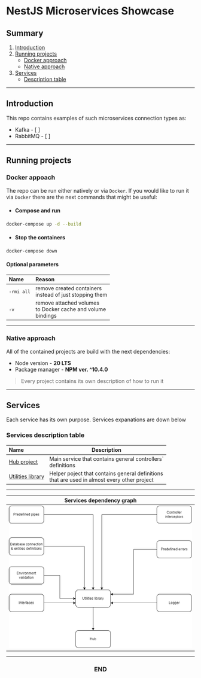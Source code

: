# NestJS Microservices Showcase

## Summary

1. [Introduction](#introduction)
2. [Running projects](#running-projects)
    * [Docker approach](#docker-appoach)
    * [Native approach](#native-approach)  
3. [Services](#services)
    * [Description table](#services-description-table)

---

## Introduction

This repo contains examples of such microservices connection types as:

* Kafka - [ ]
* RabbitMQ - [ ]

---

## Running projects

### **Docker** appoach

The repo can be run either natively or via `Docker`. If you would like to run it via `Docker` there are the next commands that might be useful:

* #### Compose and run

```bash
docker-compose up -d --build
```

* #### Stop the containers

```bash
docker-compose down
```

#### Optional parameters

| Name | Reason |
|:-|:-|
| `-rmi all` | remove created containers<br/> instead of just stopping them
| `-v` | remove attached volumes<br/> to Docker cache and volume<br/>  bindings

---

### Native approach

All of the contained projects are build with the next dependencies:

* Node version - **20 LTS**
* Package manager - **NPM ver. ^10.4.0**

> Every project contains its own description of how to run it

---

## Services

Each service has its own purpose. Services expanations are down below

### Services description table


| Name | Description
| :- | - |
| [Hub project](https://github.com/Instrate/MS-SC-Hub) | Main service that contains general controllers`<br/> definitions |
| [Utilities library](https://github.com/Instrate/MS-SC-Lib) | Helper poject that contains general definitions<br/>that are used in almost every other project |


---
<p align="center">

| Services dependency graph |
|:-:|
|![diagram](./services.drawio.png)|

</p>

--- 


<h3 align="center">END</h3>